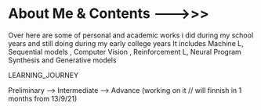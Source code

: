 # About Me & Contents --->>>
Over here are some of personal and academic works i did during my school years and still doing during my early college
years 
It includes Machine L, Sequential models , Computer Vision , Reinforcement L, Neural Program Synthesis and Generative models

LEARNING_JOURNEY

Preliminary --> Intermediate --> Advance  (working on it // will finnish in 1 months from 13/9/21)
